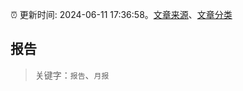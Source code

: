 :alarm_clock: 更新时间: 2024-06-11 17:36:58。[文章来源](/README.md)、[文章分类](/TAGS.md)

## 报告


> 关键字：`报告`、`月报`




